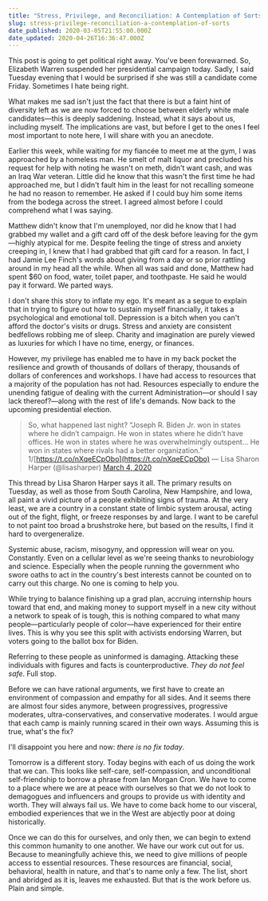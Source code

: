 ```yaml
---
title: "Stress, Privilege, and Reconciliation: A Contemplation of Sorts"
slug: stress-privilege-reconciliation-a-contemplation-of-sorts
date_published: 2020-03-05T21:55:00.000Z
date_updated: 2020-04-26T16:36:47.000Z
---
```


This post is going to get political right away. You've been forewarned. So, Elizabeth Warren suspended her presidential campaign today. Sadly, I said Tuesday evening that I would be surprised if she was still a candidate come Friday. Sometimes I hate being right.

What makes me sad isn't just the fact that there is but a faint hint of diversity left as we are now forced to choose between elderly white male candidates—this is deeply saddening. Instead, what it says about us, including myself. The implications are vast, but before I get to the ones I feel most important to note here, I will share with you an anecdote.

Earlier this week, while waiting for my fiancée to meet me at the gym, I was approached by a homeless man. He smelt of malt liquor and precluded his request for help with noting he wasn't on meth, didn't want cash, and was an Iraq War veteran. Little did he know that this wasn't the first time he had approached me, but I didn't fault him in the least for not recalling someone he had no reason to remember. He asked if I could buy him some items from the bodega across the street. I agreed almost before I could comprehend what I was saying.

Matthew didn't know that I'm unemployed, nor did he know that I had grabbed my wallet and a gift card off of the desk before leaving for the gym—highly atypical for me. Despite feeling the tinge of stress and anxiety creeping in, I knew that I had grabbed that gift card for a reason. In fact, I had Jamie Lee Finch's words about giving from a day or so prior rattling around in my head all the while. When all was said and done, Matthew had spent $60 on food, water, toilet paper, and toothpaste. He said he would pay it forward. We parted ways.

I don't share this story to inflate my ego. It's meant as a segue to explain that in trying to figure out how to sustain myself financially, it takes a psychological and emotional toll. Depression is a bitch when you can't afford the doctor's visits or drugs. Stress and anxiety are consistent bedfellows robbing me of sleep. Charity and imagination are purely viewed as luxuries for which I have no time, energy, or finances.

However, my privilege has enabled me to have in my back pocket the resilience and growth of thousands of dollars of therapy, thousands of dollars of conferences and workshops. I have had access to resources that a majority of the population has not had. Resources especially to endure the unending fatigue of dealing with the current Administration—or should I say lack thereof?—along with the rest of life's demands. Now back to the upcoming presidential election.

> So, what happened last night? 
> “Joseph R. Biden Jr. won in states where he didn’t campaign. He won in states where he didn’t have offices. He won in states where he was overwhelmingly outspent... He won in states where rivals had a better organization.” 1/[https://t.co/nXqeECpObo](https://t.co/nXqeECpObo)
> &mdash; Lisa Sharon Harper (@lisasharper) [March 4, 2020](https://twitter.com/lisasharper/status/1235188641187627009?ref_src=twsrc%5Etfw)

This thread by Lisa Sharon Harper says it all. The primary results on Tuesday, as well as those from South Carolina, New Hampshire, and Iowa, all paint a vivid picture of a people exhibiting signs of trauma. At the very least, we are a country in a constant state of limbic system arousal, acting out of the fight, flight, or freeze responses by and large. I want to be careful to not paint too broad a brushstroke here, but based on the results, I find it hard to overgeneralize.

Systemic abuse, racism, misogyny, and oppression will wear on you. Constantly. Even on a cellular level as we're seeing thanks to neurobiology and science. Especially when the people running the government who swore oaths to act in the country's best interests cannot be counted on to carry out this charge. No one is coming to help you.

While trying to balance finishing up a grad plan, accruing internship hours toward that end, and making money to support myself in a new city without a network to speak of is tough, this is nothing compared to what many people—particularly people of color—have experienced for their entire lives. This is why you see this split with activists endorsing Warren, but voters going to the ballot box for Biden.

Referring to these people as uninformed is damaging. Attacking these individuals with figures and facts is counterproductive. *They do not feel safe*. Full stop.

Before we can have rational arguments, we first have to create an environment of compassion and empathy for all sides. And it seems there are almost four sides anymore, between progressives, progressive moderates, ultra-conservatives, and conservative moderates. I would argue that each camp is mainly running scared in their own ways. Assuming this is true, what's the fix?

I'll disappoint you here and now: *there is no fix today*.

Tomorrow is a different story. Today begins with each of us doing the work that we can. This looks like self-care, self-compassion, and unconditional self-friendship to borrow a phrase from Ian Morgan Cron. We have to come to a place where we are at peace with ourselves so that we do not look to demagogues and influencers and groups to provide us with identity and worth. They will always fail us. We have to come back home to our visceral, embodied experiences that we in the West are abjectly poor at doing historically.

Once we can do this for ourselves, and only then, we can begin to extend this common humanity to one another. We have our work cut out for us. Because to meaningfully achieve this, we need to give millions of people access to essential resources. These resources are financial, social, behavioral, health in nature, and that's to name only a few. The list, short and abridged as it is, leaves me exhausted. But that is the work before us. Plain and simple.
